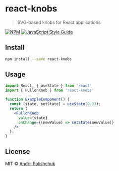 # react-knobs

> SVG-based knobs for React applications

[![NPM](https://img.shields.io/npm/v/react-knobs.svg)](https://www.npmjs.com/package/react-knobs) [![JavaScript Style Guide](https://img.shields.io/badge/code_style-standard-brightgreen.svg)](https://standardjs.com)

## Install

```bash
npm install --save react-knobs
```

## Usage

```jsx
import React, { useState } from 'react'
import { FullonKnob } from 'react-knobs'

function ExampleComponent() {
  const [state, setState] = useState(0.33);
  return (
    <FullonKnob
      value={state}
      onChange={(newValue) => setState(newValue)}
    />
  );
}
```

## License

MIT © [Andrii Polishchuk](https://github.com/apo91)

